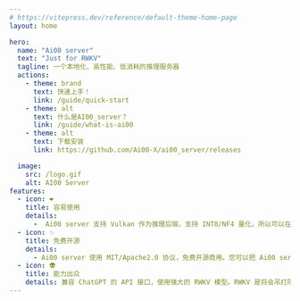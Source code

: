 ```yaml
---
# https://vitepress.dev/reference/default-theme-home-page
layout: home

hero:
  name: "Ai00 server"
  text: "Just for RWKV"
  tagline: 一个本地化、高性能、低消耗的推理服务器
  actions:
    - theme: brand
      text: 快速上手！
      link: /guide/quick-start
    - theme: alt
      text: 什么是AI00_server？
      link: /guide/what-is-ai00      
    - theme: alt
      text: 下载安装  
      link: https://github.com/Ai00-X/ai00_server/releases

  image:
    src: /logo.gif
    alt: AI00 Server
features:
  - icon: ❤
    title: 容易使用
    details: 
      -  Ai00 server 支持 Vulkan 作为推理后端，支持 INT8/NF4 量化，所以可以在绝大部分的个人电脑上快速的运行！支持大部分 NVIDIA、AMD、Inter 的显卡，包括集成显卡。7B 的 RWKV 模型 NF4 量化时仅占用 5.5G 显存。
  - icon: ✨
    title: 免费开源
    details:
      - Ai00 server 使用 MIT/Apache2.0 协议，免费开源商用。您可以把 Ai00 server 集成在您的系统或软件中。社区保持活跃开发中！
  - icon: 👽
    title: 能力出众
    details: 兼容 ChatGPT 的 API 接口，使用强大的 RWKV 模型。RWKV 是将会吊打所有基于 Transformer 的模型的，在端侧 LLM 部署的王者模型。并且正在快速迭代中，功能和性能越来越强悍。
---
```


